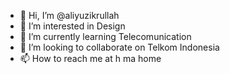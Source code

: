 - 👋 Hi, I’m @aliyuzikrullah
- 👀 I’m interested in Design
- 🌱 I’m currently learning Telecomunication
- 💞️ I’m looking to collaborate on Telkom Indonesia
- 📫 How to reach me at h ma home

<!---
aliyuzikrullah/aliyuzikrullah is a ✨ special ✨ repository because its `README.md` (this file) appears on your GitHub profile.
You can click the Preview link to take a look at your changes.
--->
